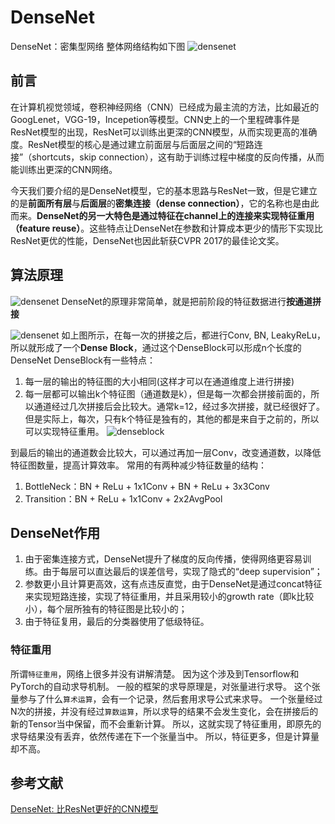# DenseNet
DenseNet：密集型网络
整体网络结构如下图
![densenet](./pages_ai/nn_thinking/res/densenet1.jpg)

## 前言
在计算机视觉领域，卷积神经网络（CNN）已经成为最主流的方法，比如最近的GoogLenet，VGG-19，Incepetion等模型。CNN史上的一个里程碑事件是ResNet模型的出现，ResNet可以训练出更深的CNN模型，从而实现更高的准确度。ResNet模型的核心是通过建立前面层与后面层之间的“短路连接”（shortcuts，skip connection），这有助于训练过程中梯度的反向传播，从而能训练出更深的CNN网络。

今天我们要介绍的是DenseNet模型，它的基本思路与ResNet一致，但是它建立的是**前面所有层**与**后面层**的**密集连接（dense connection）**，它的名称也是由此而来。**DenseNet的另一大特色是通过特征在channel上的连接来实现特征重用（feature reuse）**。这些特点让DenseNet在参数和计算成本更少的情形下实现比ResNet更优的性能，DenseNet也因此斩获CVPR 2017的最佳论文奖。

## 算法原理
![densenet](./pages_ai/nn_thinking/res/densenet2.jpg)
DenseNet的原理非常简单，就是把前阶段的特征数据进行**按通道拼接**

![densenet](./pages_ai/nn_thinking/res/densenet3.jpg)
如上图所示，在每一次的拼接之后，都进行Conv, BN, LeakyReLu，
所以就形成了一个**Dense Block**，通过这个DenseBlock可以形成n个长度的DenseNet
DenseBlock有一些特点：
1. 每一层的输出的特征图的大小相同(这样才可以在通道维度上进行拼接)
2. 每一层都可以输出k个特征图（通道数是k），但是每一次都会拼接前面的，所以通道经过几次拼接后会比较大。通常k=12，经过多次拼接，就已经很好了。但是实际上，每次，只有k个特征是独有的，其他的都是来自于之前的，所以可以实现特征重用。
![denseblock](./pages_ai/nn_thinking/res/denseblock.jpg)

到最后的输出的通道数会比较大，可以通过再加一层Conv，改变通道数，以降低特征图数量，提高计算效率。
常用的有两种减少特征数量的结构：
1. BottleNeck：BN + ReLu + 1x1Conv + BN + ReLu + 3x3Conv
2. Transition：BN + ReLu + 1x1Conv + 2x2AvgPool

## DenseNet作用
1. 由于密集连接方式，DenseNet提升了梯度的反向传播，使得网络更容易训练。由于每层可以直达最后的误差信号，实现了隐式的“deep supervision”；
2. 参数更小且计算更高效，这有点违反直觉，由于DenseNet是通过concat特征来实现短路连接，实现了特征重用，并且采用较小的growth rate（即k比较小），每个层所独有的特征图是比较小的；
3. 由于特征复用，最后的分类器使用了低级特征。

### 特征重用
所谓`特征重用`，网络上很多并没有讲解清楚。
因为这个涉及到Tensorflow和PyTorch的自动求导机制。
一般的框架的求导原理是，对张量进行求导。
这个张量参与了什么`算术运算`，会有一个记录，然后套用求导公式来求导。
一个张量经过N次的拼接，并没有经过`算数运算`，所以求导的结果不会发生变化，会在拼接后的新的Tensor当中保留，而不会重新计算。
所以，这就实现了特征重用，即原先的求导结果没有丢弃，依然传递在下一个张量当中。
所以，特征更多，但是计算量却不高。

## 参考文献
[DenseNet: 比ResNet更好的CNN模型](https://zhuanlan.zhihu.com/p/37189203)
